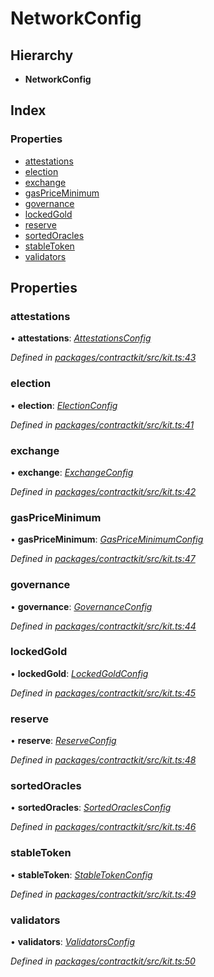 # NetworkConfig

## Hierarchy

* **NetworkConfig**

## Index

### Properties

* [attestations](_kit_.networkconfig.md#attestations)
* [election](_kit_.networkconfig.md#election)
* [exchange](_kit_.networkconfig.md#exchange)
* [gasPriceMinimum](_kit_.networkconfig.md#gaspriceminimum)
* [governance](_kit_.networkconfig.md#governance)
* [lockedGold](_kit_.networkconfig.md#lockedgold)
* [reserve](_kit_.networkconfig.md#reserve)
* [sortedOracles](_kit_.networkconfig.md#sortedoracles)
* [stableToken](_kit_.networkconfig.md#stabletoken)
* [validators](_kit_.networkconfig.md#validators)

## Properties

### attestations

• **attestations**: [_AttestationsConfig_](_wrappers_attestations_.attestationsconfig.md)

_Defined in_ [_packages/contractkit/src/kit.ts:43_](https://github.com/celo-org/celo-monorepo/blob/master/packages/contractkit/src/kit.ts#L43)

### election

• **election**: [_ElectionConfig_](_wrappers_election_.electionconfig.md)

_Defined in_ [_packages/contractkit/src/kit.ts:41_](https://github.com/celo-org/celo-monorepo/blob/master/packages/contractkit/src/kit.ts#L41)

### exchange

• **exchange**: [_ExchangeConfig_](_wrappers_exchange_.exchangeconfig.md)

_Defined in_ [_packages/contractkit/src/kit.ts:42_](https://github.com/celo-org/celo-monorepo/blob/master/packages/contractkit/src/kit.ts#L42)

### gasPriceMinimum

• **gasPriceMinimum**: [_GasPriceMinimumConfig_](_wrappers_gaspriceminimum_.gaspriceminimumconfig.md)

_Defined in_ [_packages/contractkit/src/kit.ts:47_](https://github.com/celo-org/celo-monorepo/blob/master/packages/contractkit/src/kit.ts#L47)

### governance

• **governance**: [_GovernanceConfig_](_wrappers_governance_.governanceconfig.md)

_Defined in_ [_packages/contractkit/src/kit.ts:44_](https://github.com/celo-org/celo-monorepo/blob/master/packages/contractkit/src/kit.ts#L44)

### lockedGold

• **lockedGold**: [_LockedGoldConfig_](_wrappers_lockedgold_.lockedgoldconfig.md)

_Defined in_ [_packages/contractkit/src/kit.ts:45_](https://github.com/celo-org/celo-monorepo/blob/master/packages/contractkit/src/kit.ts#L45)

### reserve

• **reserve**: [_ReserveConfig_](_wrappers_reserve_.reserveconfig.md)

_Defined in_ [_packages/contractkit/src/kit.ts:48_](https://github.com/celo-org/celo-monorepo/blob/master/packages/contractkit/src/kit.ts#L48)

### sortedOracles

• **sortedOracles**: [_SortedOraclesConfig_](_wrappers_sortedoracles_.sortedoraclesconfig.md)

_Defined in_ [_packages/contractkit/src/kit.ts:46_](https://github.com/celo-org/celo-monorepo/blob/master/packages/contractkit/src/kit.ts#L46)

### stableToken

• **stableToken**: [_StableTokenConfig_](_wrappers_stabletokenwrapper_.stabletokenconfig.md)

_Defined in_ [_packages/contractkit/src/kit.ts:49_](https://github.com/celo-org/celo-monorepo/blob/master/packages/contractkit/src/kit.ts#L49)

### validators

• **validators**: [_ValidatorsConfig_](_wrappers_validators_.validatorsconfig.md)

_Defined in_ [_packages/contractkit/src/kit.ts:50_](https://github.com/celo-org/celo-monorepo/blob/master/packages/contractkit/src/kit.ts#L50)

